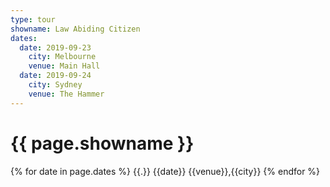 ```yaml
---
type: tour
showname: Law Abiding Citizen
dates:
  date: 2019-09-23
    city: Melbourne
    venue: Main Hall
  date: 2019-09-24
    city: Sydney
    venue: The Hammer
---
```

# {{ page.showname }}

{% for date in page.dates %}
  {{.}}
  {{date}} {{venue}},{{city}}
{% endfor %}
